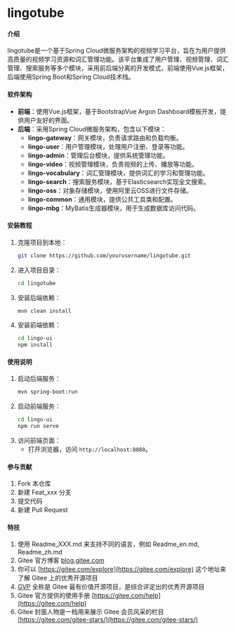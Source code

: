 # lingotube

#### 介绍
lingotube是一个基于Spring Cloud微服务架构的视频学习平台，旨在为用户提供高质量的视频学习资源和词汇管理功能。该平台集成了用户管理、视频管理、词汇管理、搜索服务等多个模块，采用前后端分离的开发模式，前端使用Vue.js框架，后端使用Spring Boot和Spring Cloud技术栈。

#### 软件架构
- **前端**：使用Vue.js框架，基于BootstrapVue Argon Dashboard模板开发，提供用户友好的界面。
- **后端**：采用Spring Cloud微服务架构，包含以下模块：
  - **lingo-gateway**：网关模块，负责请求路由和负载均衡。
  - **lingo-user**：用户管理模块，处理用户注册、登录等功能。
  - **lingo-admin**：管理后台模块，提供系统管理功能。
  - **lingo-video**：视频管理模块，负责视频的上传、播放等功能。
  - **lingo-vocabulary**：词汇管理模块，提供词汇的学习和管理功能。
  - **lingo-search**：搜索服务模块，基于Elasticsearch实现全文搜索。
  - **lingo-oss**：对象存储模块，使用阿里云OSS进行文件存储。
  - **lingo-common**：通用模块，提供公共工具类和配置。
  - **lingo-mbg**：MyBatis生成器模块，用于生成数据库访问代码。

#### 安装教程
1. 克隆项目到本地：
   ```bash
   git clone https://github.com/yourusername/lingotube.git
   ```
2. 进入项目目录：
   ```bash
   cd lingotube
   ```
3. 安装后端依赖：
   ```bash
   mvn clean install
   ```
4. 安装前端依赖：
   ```bash
   cd lingo-ui
   npm install
   ```

#### 使用说明
1. 启动后端服务：
   ```bash
   mvn spring-boot:run
   ```
2. 启动前端服务：
   ```bash
   cd lingo-ui
   npm run serve
   ```
3. 访问前端页面：
   - 打开浏览器，访问 `http://localhost:8080`。

#### 参与贡献
1. Fork 本仓库
2. 新建 Feat_xxx 分支
3. 提交代码
4. 新建 Pull Request

#### 特技
1. 使用 Readme\_XXX.md 来支持不同的语言，例如 Readme\_en.md, Readme\_zh.md
2. Gitee 官方博客 [blog.gitee.com](https://blog.gitee.com)
3. 你可以 [https://gitee.com/explore](https://gitee.com/explore) 这个地址来了解 Gitee 上的优秀开源项目
4. [GVP](https://gitee.com/gvp) 全称是 Gitee 最有价值开源项目，是综合评定出的优秀开源项目
5. Gitee 官方提供的使用手册 [https://gitee.com/help](https://gitee.com/help)
6. Gitee 封面人物是一档用来展示 Gitee 会员风采的栏目 [https://gitee.com/gitee-stars/](https://gitee.com/gitee-stars/)

